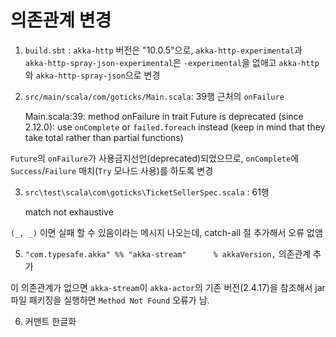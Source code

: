 # 의존관계 변경

1. `build.sbt` : `akka-http` 버전은 "10.0.5"으로, `akka-http-experimental`과 `akka-http-spray-json-experimental`은 `-experimental`을 없애고 `akka-http`와 `akka-http-spray-json`으로 변경

2. `src/main/scala/com/goticks/Main.scala`: 39행 근처의  `onFailure`

    Main.scala:39: method onFailure in trait Future is deprecated (since 2.12.0): use `onComplete` or `failed.foreach` instead (keep in mind that they take total rather than partial functions)

`Future`의 `onFailure`가 사용금지선언(deprecated)되었으므로, `onComplete`에 `Success`/`Failure` 매치(`Try` 모나드 사용)를 하도록 변경

3. `src\test\scala\com\goticks\TicketSellerSpec.scala` :  61행

    match not exhaustive

`(_, _)` 이면 실패 할 수 있음이라는 메시지 나오는데, catch-all 절 추가해서 오류 없앰
 
5. `"com.typesafe.akka" %% "akka-stream"      % akkaVersion,` 의존관계 추가

이 의존관계가 없으면 `akka-stream`이 `akka-actor`의 기존 버전(2.4.17)을 참조해서 jar파일 패키징을 실행하면 `Method Not Found` 오류가 남.

6. 커맨트 한글화

 